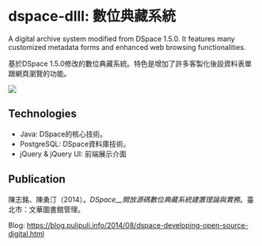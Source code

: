 dspace-dlll: 數位典藏系統
===========

A digital archive system modified from DSpace 1.5.0. It features many customized metadata forms and enhanced web browsing functionalities.

基於DSpace 1.5.0修改的數位典藏系統。特色是增加了許多客製化後設資料表單跟網頁瀏覽的功能。

![](https://blogger.googleusercontent.com/img/a/AVvXsEjlc86Gm3liUH7WSpmYxDxF7EVpU_17yQcJhUkBka_b-6ke5yIXqP0K8NdXOr6YsWbOpUTILIgrt00RF793uenkHQionwX0nljNLUAwikVAD8LDILSFk5Da11pPxBHNL8mnav4JUBF78ozXevJKoADaEaK6Bj_DRYcbDBxNfAVFv1DT4E5CfuZsTg)

## Technologies

- Java: DSpace的核心技術。
- PostgreSQL: DSpace資料庫技術。
- jQuery & jQuery UI: 前端展示介面

## Publication

陳志銘、陳勇汀（2014）。_DSpace__開放源碼數位典藏系統建置理論與實務_。臺北市：文華圖書館管理。

Blog: https://blog.pulipuli.info/2014/08/dspace-developing-open-source-digital.html
